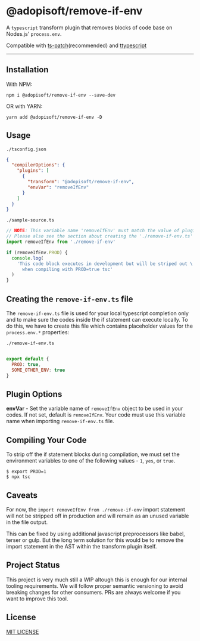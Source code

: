 # @adopisoft/remove-if-env

A `typescript` transform plugin that removes blocks of code base on Nodes.js' `process.env`.


Compatible with [ts-patch](https://github.com/nonara/ts-patch)(recommended) and [ttypescript](https://github.com/cevek/ttypescript/tree/master/packages/ttypescript)

---

## Installation

With NPM:
```
npm i @adopisoft/remove-if-env --save-dev
```

OR with YARN:
```
yarn add @adopisoft/remove-if-env -D
```


## Usage

`./tsconfig.json`

```json
{
  "compilerOptions": {
    "plugins": [
      {
        "transform": "@adopisoft/remove-if-env",
        "envVar": "removeIfEnv"
      }
    ]
  }
}

```

`./sample-source.ts`

```js
// NOTE: This variable name 'removeIfEnv' must match the value of plugin option 'envVar'.
// Please also see the section about creating the './remove-if-env.ts' file below.
import removeIfEnv from './remove-if-env'

if (removeIfEnv.PROD) {
  console.log(
    'This code block executes in development but will be striped out \
      when compiling with PROD=true tsc'
  )
}
```


## Creating the `remove-if-env.ts` file

The `remove-if-env.ts` file is used for your local typescript completion only and to make sure the codes inside the if statement can execute locally. To do this, we have to create this file which contains placeholder values for the `process.env.*` properties:

`./remove-if-env.ts`

```js

export default {
  PROD: true,
  SOME_OTHER_ENV: true
}
```


## Plugin Options

**envVar** - Set the variable name of `removeIfEnv` object to be used in your codes. If not set, default is `removeIfEnv`.
Your code must use this variable name when importing `remove-if-env.ts` file.



## Compiling Your Code
To strip off the if statement blocks during compilation, we must set the environment variables to one of the following values - `1`, `yes`, or `true`.
```
$ export PROD=1
$ npx tsc
```

## Caveats

For now, the `import removeIfEnv from ./remove-if-env` import statement will not be stripped off in production
and will remain as an unused variable in the file output.

This can be fixed by using additional javascript preprocessors like babel, terser or gulp. But the long term solution for this would be to
remove the import statement in the AST within the transform plugin itself.

## Project Status

This project is very much still a WIP altough this is enough for our internal tooling requirements.
We will follow proper semantic versioning to avoid breaking changes for other consumers.
PRs are always welcome if you want to improve this tool.



## License

[MIT LICENSE](./LICENSE.txt)

